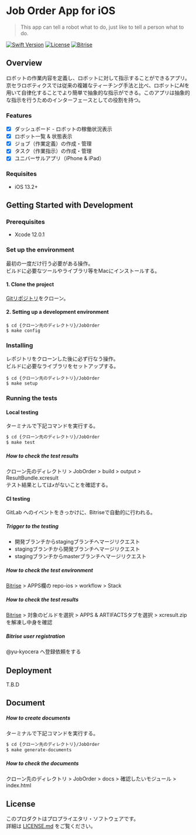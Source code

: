 # Job Order App for iOS
> This app can tell a robot what to do, just like to tell a person what to do.

[![Swift Version][swift-image]][swift-url]
[![License][license-image]][license-url]
[![Bitrise][bitrise]][bitrise-url]

## Overview
ロボットの作業内容を定義し、ロボットに対して指示することができるアプリ。  
京セラロボティクスでは従来の複雑なティーチング手法と比べ、ロボットにAIを用いて自律化することでより簡単で抽象的な指示ができる。このアプリは抽象的な指示を行うためのインターフェースとしての役割を持つ。

### Features
- [x] ダッシュボード - ロボットの稼働状況表示
- [x] ロボット一覧 & 状態表示
- [x] ジョブ（作業定義）の作成・管理
- [x] タスク（作業指示）の作成・管理
- [x] ユニバーサルアプリ（iPhone & iPad）

### Requisites
- iOS 13.2+

## Getting Started with Development

### Prerequisites
- Xcode 12.0.1

### Set up the environment
最初の一度だけ行う必要がある操作。  
ビルドに必要なツールやライブラリ等をMacにインストールする。

#### 1. Clone the project
[Gitリポジトリ](https://gitlab.com/kc_develop/app/prod-1/app/job-order-app/repo-ios.git)をクローン。

#### 2. Setting up a development environment
```
$ cd {クローン先のディレクトリ}/JobOrder
$ make config
```

### Installing
レポジトリをクローンした後に必ず行なう操作。  
ビルドに必要なライブラリをセットアップする。
```
$ cd {クローン先のディレクトリ}/JobOrder
$ make setup
```

### Running the tests

#### Local testing
ターミナルで下記コマンドを実行する。
```bash
$ cd {クローン先のディレクトリ}/JobOrder
$ make test
```

##### How to check the test results
クローン先のディレクトリ > JobOrder > build > output > ResultBundle.xcresult  
テスト結果としては`✗`がないことを確認する。

#### CI testing
GitLab へのイベントをきっかけに、Bitriseで自動的に行われる。

##### Trigger to the testing
- 開発ブランチからstagingブランチへマージリクエスト
- stagingブランチから開発ブランチへマージリクエスト
- stagingブランチからmasterブランチへマージリクエスト

##### How to check the test environment
[Bitrise](https://app.bitrise.io/dashboard/builds) > APPS欄の repo-ios > workflow > Stack

##### How to check the test results
[Bitrise](https://app.bitrise.io/dashboard/builds) > 対象のビルドを選択 > APPS & ARTIFACTSタブを選択 > xcresult.zipを解凍し中身を確認

##### Bitrise user registration
@yu-kyocera へ登録依頼をする

## Deployment
T.B.D

## Document

##### How to create documents
ターミナルで下記コマンドを実行する。
```bash
$ cd {クローン先のディレクトリ}/JobOrder
$ make generate-documents
```

##### How to check the documents
クローン先のディレクトリ > JobOrder > docs > 確認したいモジュール > index.html

## License
このプロダクトはプロプライエタリ・ソフトウェアです。  
詳細は [LICENSE.md](LICENSE.md) をご覧ください。

[swift-image]: https://img.shields.io/badge/swift-5.1-orange.svg
[swift-url]: https://swift.org/
[license-image]: https://img.shields.io/badge/license-proprietary-black.svg?style=flat-square
[license-url]: LICENSE.md
[bitrise]: https://app.bitrise.io/app/4f5f745c2b821581/status.svg?token=vE5gnH7WsKK2vd1oW_QCcg&branch=master
[bitrise-url]: https://app.bitrise.io/app/4f5f745c2b821581#
